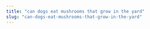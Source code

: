 ```yaml
---
title: "can dogs eat mushrooms that grow in the yard"
slug: "can-dogs-eat-mushrooms-that-grow-in-the-yard"
---
```


